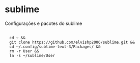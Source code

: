 # sublime
Configurações e pacotes do sublime
<pre>
  <code>
  cd ~ &&
  git clone https://github.com/elvishp2006/sublime.git &&
  cd ~/.config/sublime-text-3/Packages/ &&
  rm -r User &&
  ln -s ~/sublime/User
  </code>
</pre>

